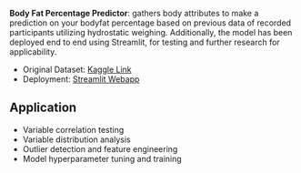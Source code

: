 **Body Fat Percentage Predictor**: gathers body attributes to make a prediction on your bodyfat percentage based on previous data of recorded participants utilizing hydrostatic weighing. Additionally, the model has been deployed end to end using Streamlit, for testing and further research for applicability. 

- Original Dataset: 
[Kaggle Link](https://www.kaggle.com/fedesoriano/body-fat-prediction-dataset)<br/>
- Deployment: 
[Streamlit Webapp](https://share.streamlit.io/youssefsultan/predict-bodyfat-using-catboost-webapp/main/Predict.py)<br/>


## Application

- Variable correlation testing
- Variable distribution analysis 
- Outlier detection and feature engineering
- Model hyperparameter tuning and training
